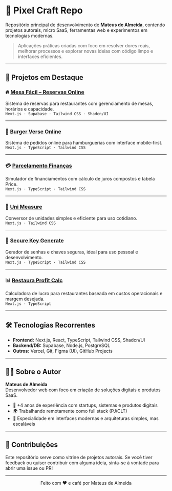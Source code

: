 # 🧰 Pixel Craft Repo

Repositório principal de desenvolvimento de **Mateus de Almeida**, contendo projetos autorais, micro SaaS, ferramentas web e experimentos em tecnologias modernas.

> Aplicações práticas criadas com foco em resolver dores reais, melhorar processos e explorar novas ideias com código limpo e interfaces eficientes.

---

## 🚀 Projetos em Destaque

### 🔥 [Mesa Fácil – Reservas Online](https://github.com/almeida-137/mesa-facil-reservas-online)
Sistema de reservas para restaurantes com gerenciamento de mesas, horários e capacidade.  
`Next.js · Supabase · Tailwind CSS · Shadcn/UI`

---

### 🍔 [Burger Verse Online](https://github.com/almeida-137/burger-verse-online)
Sistema de pedidos online para hamburguerias com interface mobile-first.  
`Next.js · TypeScript · Tailwind CSS`

---

### 💳 [Parcelamento Finanças](https://github.com/almeida-137/parcelamento-financas)
Simulador de financiamentos com cálculo de juros compostos e tabela Price.  
`Next.js · TypeScript · Tailwind CSS`

---

### 📏 [Uni Measure](https://github.com/almeida-137/uni-measure)
Conversor de unidades simples e eficiente para uso cotidiano.  
`Next.js · Tailwind CSS`

---

### 🔐 [Secure Key Generate](https://github.com/almeida-137/secure-key-generate)
Gerador de senhas e chaves seguras, ideal para uso pessoal e desenvolvimento.  
`Next.js · TypeScript · Tailwind CSS`

---

### 📊 [Restaura Profit Calc](https://github.com/almeida-137/restaura-profit-calc)
Calculadora de lucro para restaurantes baseada em custos operacionais e margem desejada.  
`Next.js · TypeScript`

---

## 🛠️ Tecnologias Recorrentes

- **Frontend:** Next.js, React, TypeScript, Tailwind CSS, Shadcn/UI  
- **Backend/DB:** Supabase, Node.js, PostgreSQL  
- **Outros:** Vercel, Git, Figma (UI), GitHub Projects

---

## 👨‍💻 Sobre o Autor

**Mateus de Almeida**  
Desenvolvedor web com foco em criação de soluções digitais e produtos SaaS.

- 💼 +4 anos de experiência com startups, sistemas e produtos digitais
- 🌍 Trabalhando remotamente como full stack (PJ/CLT)
- 🔧 Especialidade em interfaces modernas e arquiteturas simples, mas escaláveis
  
---

## 🤝 Contribuições

Este repositório serve como vitrine de projetos autorais. Se você tiver feedback ou quiser contribuir com alguma ideia, sinta-se à vontade para abrir uma issue ou PR!

---

<p align="center">Feito com ❤️ e café por Mateus de Almeida</p>
